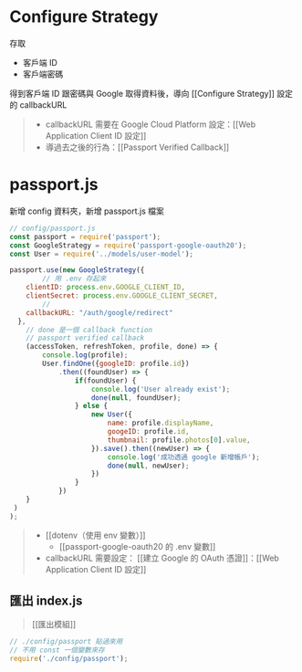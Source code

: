 # Configure Strategy
存取
- 客戶端 ID 
- 客戶端密碼

得到客戶端 ID 跟密碼與 Google 取得資料後，導向 [[Configure Strategy]] 設定的 callbackURL

> - callbackURL 需要在	Google Cloud Platform 設定：[[Web Application Client ID 設定]]
> - 導過去之後的行為：[[Passport Verified Callback]]


# passport.js
新增 config 資料夾，新增 passport.js 檔案 

```js
// config/passport.js
const passport = require('passport');
const GoogleStrategy = require('passport-google-oauth20');
const User = require('../models/user-model');

passport.use(new GoogleStrategy({
		// 用 .env 存起來
    clientID: process.env.GOOGLE_CLIENT_ID,
    clientSecret: process.env.GOOGLE_CLIENT_SECRET,
		// 
    callbackURL: "/auth/google/redirect"
  },
	// done 是一個 callback function
	// passport verified callback
	(accessToken, refreshToken, profile, done) => {
		console.log(profile);
		User.findOne({googleID: profile.id})
			.then((foundUser) => {
				if(foundUser) {
					console.log('User already exist');
					done(null, foundUser);
				} else {
					new User({
						name: profile.displayName,
						googeID: profile.id,
						thumbnail: profile.photos[0].value,
					}).save().then((newUser) => {
						console.log('成功透過 google 新增帳戶');
						done(null, newUser);
					})
				}
			})
	}
 )
);
```
> - [[dotenv（使用 env 變數）]]
>	 - [[passport-google-oauth20 的 .env 變數]]
>- callbackURL 需要設定：
>	 [[建立 Google 的 OAuth 憑證]]：[[Web Application Client ID 設定]]

## 匯出 index.js
>[[匯出模組]]
```js
// ./config/passport 貼過來用
// 不用 const 一個變數來存
require('./config/passport');
```

